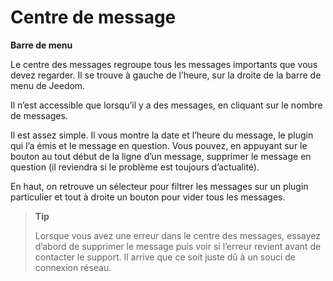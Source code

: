 # Centre de message
**Barre de menu**

Le centre des messages regroupe tous les messages importants que vous devez regarder. Il se trouve à gauche de l’heure, sur la droite de la barre de menu de Jeedom.

Il n’est accessible que lorsqu’il y a des messages, en cliquant sur le nombre de messages.

Il est assez simple. Il vous montre la date et l’heure du message, le plugin qui l’a émis et le message en question. Vous pouvez, en appuyant sur le bouton au tout début de la ligne d’un message, supprimer le message en question (il reviendra si le problème est toujours d’actualité).

En haut, on retrouve un sélecteur pour filtrer les messages sur un plugin particulier et tout à droite un bouton pour vider tous les messages.

> **Tip**
>
> Lorsque vous avez une erreur dans le centre des messages, essayez d’abord de supprimer le message puis voir si l’erreur revient avant de contacter le support. Il arrive que ce soit juste dû à un souci de connexion réseau.
